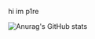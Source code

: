 hi im p1re

![Anurag's GitHub stats](https://github-readme-stats.vercel.app/api?username=anuraghazra&show_icons=true&theme=dark)
